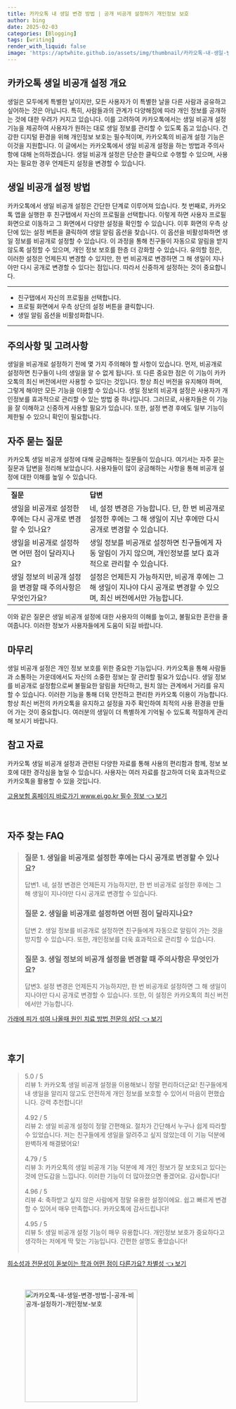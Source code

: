 ```yaml
---
title: 카카오톡 내 생일 변경 방법 | 공개 비공개 설정하기 개인정보 보호
author: bing
date: 2025-02-03
categories: [Blogging]
tags: [writing]
render_with_liquid: false
image: 'https://aptwhite.github.io/assets/img/thumbnail/카카오톡-내-생일-변경-방법-|-공개-비공개-설정하기-개인정보-보호.webp'
---
```



<h2 id='카카오톡 생일 비공개 설정 개요'>카카오톡 생일 비공개 설정 개요</h2>

<p>생일은 모두에게 특별한 날이지만, 모든 사용자가 이 특별한 날을 다른 사람과 공유하고 싶어하는 것은 아닙니다. 특히, 사람들과의 관계가 다양해짐에 따라 개인 정보를 공개하는 것에 대한 우려가 커지고 있습니다. 이를 고려하여 카카오톡에서는 생일 비공개 설정 기능을 제공하여 사용자가 원하는 대로 생일 정보를 관리할 수 있도록 돕고 있습니다. 건강한 디지털 환경을 위해 개인정보 보호는 필수적이며, 카카오톡의 비공개 설정 기능은 이것을 지원합니다. 이 글에서는 카카오톡에서 생일 비공개 설정을 하는 방법과 주의사항에 대해 논의하겠습니다. 생일 비공개 설정은 단순한 클릭으로 수행할 수 있으며, 사용자는 필요한 경우 언제든지 설정을 변경할 수 있습니다.</p>

<h2 id='생일 비공개 설정 방법'>생일 비공개 설정 방법</h2>

<p>카카오톡에서 생일 비공개 설정은 간단한 단계로 이루어져 있습니다. 첫 번째로, 카카오톡 앱을 실행한 후 친구탭에서 자신의 프로필을 선택합니다. 이렇게 하면 사용자 프로필 화면으로 이동하고 그 화면에서 다양한 설정을 확인할 수 있습니다. 이후 화면의 우측 상단에 있는 설정 버튼을 클릭하여 생일 알림 옵션을 찾습니다. 이 옵션을 비활성화하면 생일 정보를 비공개로 설정할 수 있습니다. 이 과정을 통해 친구들이 자동으로 알림을 받지 않도록 설정할 수 있으며, 개인 정보 보호를 한층 더 강화할 수 있습니다. 유의할 점은, 이러한 설정은 언제든지 변경할 수 있지만, 한 번 비공개로 변경하면 그 해 생일이 지나야만 다시 공개로 변경할 수 있다는 점입니다. 따라서 신중하게 설정하는 것이 중요합니다.</p>

<hr />

<ul>
    <li>친구탭에서 자신의 프로필을 선택합니다.</li>
    <li>프로필 화면에서 우측 상단의 설정 버튼을 클릭합니다.</li>
    <li>생일 알림 옵션을 비활성화합니다.</li>
</ul>

<hr />

<h2 id='주의사항 및 고려사항'>주의사항 및 고려사항</h2>

<p>생일을 비공개로 설정하기 전에 몇 가지 주의해야 할 사항이 있습니다. 먼저, 비공개로 설정하면 친구들이 나의 생일을 알 수 없게 됩니다. 또 다른 중요한 점은 이 기능이 카카오톡의 최신 버전에서만 사용할 수 있다는 것입니다. 항상 최신 버전을 유지해야 하며, 그렇게 해야만 모든 기능을 이용할 수 있습니다. 생일 정보의 비공개 설정은 사용자가 개인정보를 효과적으로 관리할 수 있는 방법 중 하나입니다. 그러므로, 사용자들은 이 기능을 잘 이해하고 신중하게 사용할 필요가 있습니다. 또한, 설정 변경 후에도 일부 기능이 제한될 수 있으니 확인이 필요합니다.</p>

<h2 id='자주 묻는 질문'>자주 묻는 질문</h2>

<p>카카오톡 생일 비공개 설정에 대해 궁금해하는 질문들이 있습니다. 여기서는 자주 묻는 질문과 답변을 정리해 보았습니다. 사용자들이 많이 궁금해하는 사항을 통해 비공개 설정에 대한 이해를 높일 수 있습니다.</p>

<table>
    <tr>
        <td><b>질문</b></td>
        <td><b>답변</b></td>
    </tr>
    <tr>
        <td>생일을 비공개로 설정한 후에는 다시 공개로 변경할 수 있나요?</td>
        <td>네, 설정 변경은 가능합니다. 단, 한 번 비공개로 설정한 후에는 그 해 생일이 지난 후에만 다시 공개로 변경할 수 있습니다.</td>
    </tr>
    <tr>
        <td>생일을 비공개로 설정하면 어떤 점이 달라지나요?</td>
        <td>생일 정보를 비공개로 설정하면 친구들에게 자동 알림이 가지 않으며, 개인정보를 보다 효과적으로 관리할 수 있습니다.</td>
    </tr>
    <tr>
        <td>생일 정보의 비공개 설정을 변경할 때 주의사항은 무엇인가요?</td>
        <td>설정은 언제든지 가능하지만, 비공개 후에는 그 해 생일이 지나야 다시 공개로 변경할 수 있으며, 최신 버전에서만 가능합니다.</td>
    </tr>
</table>

<p>이와 같은 질문은 생일 비공개 설정에 대한 사용자의 이해를 높이고, 불필요한 혼란을 줄여줍니다. 이러한 정보가 사용자들에게 도움이 되길 바랍니다.</p>

<h2 id='마무리'>마무리</h2>

<p>생일 비공개 설정은 개인 정보 보호를 위한 중요한 기능입니다. 카카오톡을 통해 사람들과 소통하는 가운데에서도 자신의 소중한 정보는 잘 관리할 필요가 있습니다. 생일 정보를 비공개로 설정함으로써 불필요한 알림을 차단하고, 원치 않는 관계에서 거리를 유지할 수 있습니다. 이러한 기능을 통해 더욱 안전하고 편리한 카카오톡 이용이 가능합니다. 항상 최신 버전의 카카오톡을 유지하고 설정을 자주 확인하여 최적의 사용 환경을 만들어 가는 것이 중요합니다. 여러분의 생일이 더 특별하게 기억될 수 있도록 적절하게 관리해 보시기 바랍니다.</p>

<h2 id='참고 자료'>참고 자료</h2>

<p>카카오톡 생일 비공개 설정과 관련된 다양한 자료를 통해 사용의 편리함과 함께, 정보 보호에 대한 경각심을 높일 수 있습니다. 사용자는 여러 자료를 참고하여 더욱 효과적으로 카카오톡을 활용할 수 있을 것입니다.</p>


<p><a class="click-button" title="고용보험 홈페이지 바로가기 www.ei.go.kr 필수 정보" href="https://aptwhite.github.io/posts/%EA%B3%A0%EC%9A%A9%EB%B3%B4%ED%97%98-%ED%99%88%ED%8E%98%EC%9D%B4%EC%A7%80-%EB%B0%94%EB%A1%9C%EA%B0%80%EA%B8%B0-www.ei.go.kr-%ED%95%84%EC%88%98-%EC%A0%95%EB%B3%B4/" rel="dofollow">고용보험 홈페이지 바로가기 www.ei.go.kr 필수 정보 👈 보기</a></p><br>
<h2 id='자주_찾는_FAQ'>자주 찾는 FAQ</h2>
<div itemscope="" itemtype="https://schema.org/FAQPage"> 
<blockquote> 
<div itemscope="" itemprop="mainEntity" itemtype="https://schema.org/Question"> 
<h3 itemprop="name">질문 1. 생일을 비공개로 설정한 후에는 다시 공개로 변경할 수 있나요?</h3> 
<div itemscope="" itemprop="acceptedAnswer" itemtype="https://schema.org/Answer"> 
<span itemprop="text"> 
<p>답변1. 네, 설정 변경은 언제든지 가능하지만, 한 번 비공개로 설정한 후에는 그 해 생일이 지나야만 다시 공개로 변경할 수 있습니다.</p> 
</span> 
</div> 
</div> 
<div itemscope="" itemprop="mainEntity" itemtype="https://schema.org/Question"> 
<h3 itemprop="name">질문 2. 생일을 비공개로 설정하면 어떤 점이 달라지나요?</h3> 
<div itemscope="" itemprop="acceptedAnswer" itemtype="https://schema.org/Answer"> 
<span itemprop="text"> 
<p>답변 2. 생일 정보를 비공개로 설정하면 친구들에게 자동으로 알림이 가는 것을 방지할 수 있습니다. 또한, 개인정보를 더욱 효과적으로 관리할 수 있습니다.</p> 
</span> 
</div> 
</div> 
<div itemscope="" itemprop="mainEntity" itemtype="https://schema.org/Question"> 
<h3 itemprop="name">질문 3. 생일 정보의 비공개 설정을 변경할 때 주의사항은 무엇인가요?</h3> 
<div itemscope="" itemprop="acceptedAnswer" itemtype="https://schema.org/Answer"> 
<span itemprop="text"> 
<p>답변3. 설정 변경은 언제든지 가능하지만, 한 번 비공개로 설정하면 그 해 생일이 지나야만 다시 공개로 변경할 수 있습니다. 또한, 이 설정은 카카오톡의 최신 버전에서만 가능합니다.</p> 
</span> 
</div> 
</div> 
</blockquote> 
</div>
<p><a class="click-button" title="가래에 피가 섞여 나올때 원인 치료 방법 전문의 상담" href="https://aptwhite.github.io/posts/%EA%B0%80%EB%9E%98%EC%97%90-%ED%94%BC%EA%B0%80-%EC%84%9E%EC%97%AC-%EB%82%98%EC%98%AC%EB%95%8C-%EC%9B%90%EC%9D%B8-%EC%B9%98%EB%A3%8C-%EB%B0%A9%EB%B2%95-%EC%A0%84%EB%AC%B8%EC%9D%98-%EC%83%81%EB%8B%B4/" rel="dofollow">가래에 피가 섞여 나올때 원인 치료 방법 전문의 상담 👈 보기</a></p><br>
<h2 id='후기'>후기</h2>
<div itemscope itemtype="https://schema.org/Product">
  <blockquote>
  <div itemprop="review" itemscope itemtype="https://schema.org/Review">
      <div itemprop="reviewRating" itemscope itemtype="https://schema.org/Rating"> <span itemprop="ratingValue">5.0</span> / <span itemprop="bestRating">5</span> </div>
      <span itemprop="reviewBody">리뷰 1: 카카오톡 생일 비공개 설정을 이용해보니 정말 편리하더군요! 친구들에게 내 생일을 알리지 않고도 안전하게 개인 정보를 보호할 수 있어서 마음이 편했습니다. 강력 추천합니다!</span>
  </div>
  <br>
  <div itemprop="review" itemscope itemtype="https://schema.org/Review">
      <div itemprop="reviewRating" itemscope itemtype="https://schema.org/Rating"> <span itemprop="ratingValue">4.92</span> / <span itemprop="bestRating">5</span> </div>
      <span itemprop="reviewBody">리뷰 2: 생일 비공개 설정이 정말 간편해요. 절차가 간단해서 누구나 쉽게 따라할 수 있었습니다. 저는 친구들에게 생일을 알려주고 싶지 않았는데 이 기능 덕분에 완벽하게 해결됐어요!</span>
  </div>
  <br>
  <div itemprop="review" itemscope itemtype="https://schema.org/Review">
      <div itemprop="reviewRating" itemscope itemtype="https://schema.org/Rating"> <span itemprop="ratingValue">4.79</span> / <span itemprop="bestRating">5</span> </div>
      <span itemprop="reviewBody">리뷰 3: 카카오톡의 생일 비공개 기능 덕분에 제 개인 정보가 잘 보호되고 있다는 것에 안도감을 느낍니다. 이러한 기능이 더 많아졌으면 좋겠어요. 감사합니다!</span>
  </div>
  <br>
  <div itemprop="review" itemscope itemtype="https://schema.org/Review">
      <div itemprop="reviewRating" itemscope itemtype="https://schema.org/Rating"> <span itemprop="ratingValue">4.96</span> / <span itemprop="bestRating">5</span> </div>
      <span itemprop="reviewBody">리뷰 4: 축하받고 싶지 않은 사람에게 정말 유용한 설정이에요. 쉽고 빠르게 변경할 수 있어서 매우 만족합니다. 카카오톡에 감사드립니다!</span>
  </div>
  <br>
  <div itemprop="review" itemscope itemtype="https://schema.org/Review">
      <div itemprop="reviewRating" itemscope itemtype="https://schema.org/Rating"> <span itemprop="ratingValue">4.95</span> / <span itemprop="bestRating">5</span> </div>
      <span itemprop="reviewBody">리뷰 5: 생일 비공개 설정 기능이 매우 유용합니다. 개인정보 보호가 중요하다고 생각하는 저에게 딱 맞는 기능입니다. 간편한 설명도 좋았습니다!</span>
  </div>
  <br>
  </blockquote>
</div>
<p><a class="click-button" title="희소성과 전문성이 돋보이는 학과 어떤 점이 다른가요? 차별성" href="https://aptwhite.github.io/posts/%ED%9D%AC%EC%86%8C%EC%84%B1%EA%B3%BC-%EC%A0%84%EB%AC%B8%EC%84%B1%EC%9D%B4-%EB%8F%8B%EB%B3%B4%EC%9D%B4%EB%8A%94-%ED%95%99%EA%B3%BC-%EC%96%B4%EB%96%A4-%EC%A0%90%EC%9D%B4-%EB%8B%A4%EB%A5%B8%EA%B0%80%EC%9A%94-%EC%B0%A8%EB%B3%84%EC%84%B1/" rel="dofollow">희소성과 전문성이 돋보이는 학과 어떤 점이 다른가요? 차별성 👈 보기</a></p><br>
<figure class="image"><img src="https://aptwhite.github.io/assets/img/thumbnail/카카오톡-내-생일-변경-방법-|-공개-비공개-설정하기-개인정보-보호.webp" alt="카카오톡-내-생일-변경-방법-|-공개-비공개-설정하기-개인정보-보호" width="256" height="256"></figure>